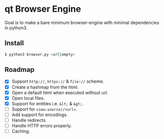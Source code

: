 # qt Browser Engine
Goal is to make a bare minimum browser-engine with minimal dependencies in python3.

## Install
```bash
$ python3 browser.py <url|empty>
```

## Roadmap
- [x] Support `http://`, `https://` & `file://` scheme.
- [x] Create a hashmap from the html.
- [x] Open a default html when executed without url.
- [x] Open local files.
- [x] Support for entities i.e. `&lt;` & `&gt;`.
- [ ] Support for `view:source//<url>`.
- [ ] Add support for encodings.
- [ ] Handle redirects.
- [ ] Handle HTTP errors properly.
- [ ] Caching.
